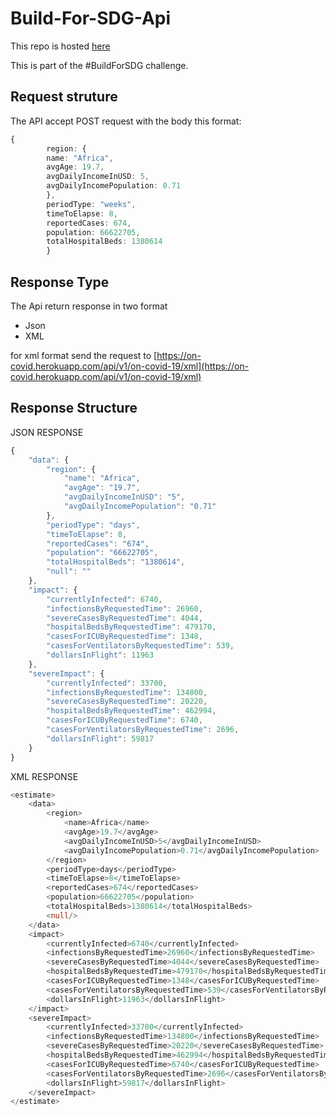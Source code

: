 # Build-For-SDG-Api
This repo is hosted [here](https://on-covid.herokuapp.com/api/v1/on-covid-19/logs) 

This is part of the #BuildForSDG challenge. 

## Request struture

The API accept POST request with the body this format:

```typescript
{
        region: {
        name: "Africa",
        avgAge: 19.7,
        avgDailyIncomeInUSD: 5,
        avgDailyIncomePopulation: 0.71
        },
        periodType: "weeks",
        timeToElapse: 8,
        reportedCases: 674,
        population: 66622705,
        totalHospitalBeds: 1380614
        }
```

## Response Type
The Api return response in two format

* Json
* XML

for xml format send the request to [https://on-covid.herokuapp.com/api/v1/on-covid-19/xml](https://on-covid.herokuapp.com/api/v1/on-covid-19/xml)


## Response Structure
JSON RESPONSE
```typescript
{
    "data": {
        "region": {
            "name": "Africa",
            "avgAge": "19.7",
            "avgDailyIncomeInUSD": "5",
            "avgDailyIncomePopulation": "0.71"
        },
        "periodType": "days",
        "timeToElapse": 8,
        "reportedCases": "674",
        "population": "66622705",
        "totalHospitalBeds": "1380614",
        "null": ""
    },
    "impact": {
        "currentlyInfected": 6740,
        "infectionsByRequestedTime": 26960,
        "severeCasesByRequestedTime": 4044,
        "hospitalBedsByRequestedTime": 479170,
        "casesForICUByRequestedTime": 1348,
        "casesForVentilatorsByRequestedTime": 539,
        "dollarsInFlight": 11963
    },
    "severeImpact": {
        "currentlyInfected": 33700,
        "infectionsByRequestedTime": 134800,
        "severeCasesByRequestedTime": 20220,
        "hospitalBedsByRequestedTime": 462994,
        "casesForICUByRequestedTime": 6740,
        "casesForVentilatorsByRequestedTime": 2696,
        "dollarsInFlight": 59817
    }
}
```

XML RESPONSE
```typescript
<estimate>
    <data>
        <region>
            <name>Africa</name>
            <avgAge>19.7</avgAge>
            <avgDailyIncomeInUSD>5</avgDailyIncomeInUSD>
            <avgDailyIncomePopulation>0.71</avgDailyIncomePopulation>
        </region>
        <periodType>days</periodType>
        <timeToElapse>8</timeToElapse>
        <reportedCases>674</reportedCases>
        <population>66622705</population>
        <totalHospitalBeds>1380614</totalHospitalBeds>
        <null/>
    </data>
    <impact>
        <currentlyInfected>6740</currentlyInfected>
        <infectionsByRequestedTime>26960</infectionsByRequestedTime>
        <severeCasesByRequestedTime>4044</severeCasesByRequestedTime>
        <hospitalBedsByRequestedTime>479170</hospitalBedsByRequestedTime>
        <casesForICUByRequestedTime>1348</casesForICUByRequestedTime>
        <casesForVentilatorsByRequestedTime>539</casesForVentilatorsByRequestedTime>
        <dollarsInFlight>11963</dollarsInFlight>
    </impact>
    <severeImpact>
        <currentlyInfected>33700</currentlyInfected>
        <infectionsByRequestedTime>134800</infectionsByRequestedTime>
        <severeCasesByRequestedTime>20220</severeCasesByRequestedTime>
        <hospitalBedsByRequestedTime>462994</hospitalBedsByRequestedTime>
        <casesForICUByRequestedTime>6740</casesForICUByRequestedTime>
        <casesForVentilatorsByRequestedTime>2696</casesForVentilatorsByRequestedTime>
        <dollarsInFlight>59817</dollarsInFlight>
    </severeImpact>
</estimate>
```


